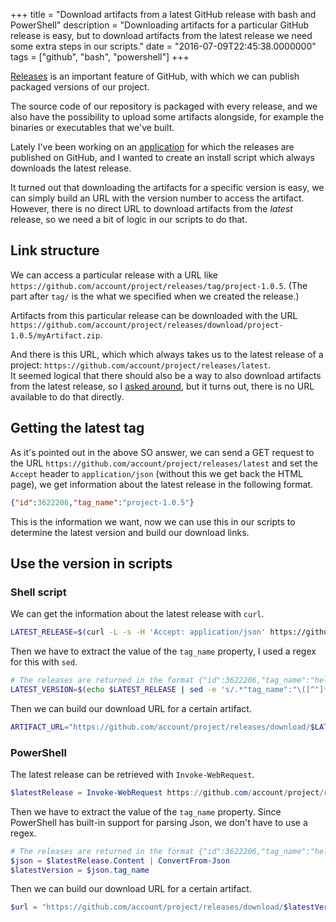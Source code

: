 +++
title = "Download artifacts from a latest GitHub release with bash and PowerShell"
description = "Downloading artifacts for a particular GitHub release is easy, but to download artifacts from the latest release we need some extra steps in our scripts."
date = "2016-07-09T22:45:38.0000000"
tags = ["github", "bash", "powershell"]
+++

[Releases](https://help.github.com/articles/about-releases/) is an important feature of GitHub, with which we can publish packaged versions of our project.

The source code of our repository is packaged with every release, and we also have the possibility to upload some artifacts alongside, for example the binaries or executables that we've built.

Lately I've been working on an [application](https://github.com/Travix-International/Travix.Core.Adk) for which the releases are published on GitHub, and I wanted to create an install script which always downloads the latest release.

It turned out that downloading the artifacts for a specific version is easy, we can simply build an URL with the version number to access the artifact. However, there is no direct URL to download artifacts from the *latest* release, so we need a bit of logic in our scripts to do that.

## Link structure

We can access a particular release with a URL like `https://github.com/account/project/releases/tag/project-1.0.5`. (The part after `tag/` is the what we specified when we created the release.)

Artifacts from this particular release can be downloaded with the URL `https://github.com/account/project/releases/download/project-1.0.5/myArtifact.zip`.

And there is this URL, which which always takes us to the latest release of a project: `https://github.com/account/project/releases/latest`.  
It seemed logical that there should also be a way to also download artifacts from the latest release, so I [asked around](http://stackoverflow.com/questions/38283074/is-there-a-way-to-download-an-artifact-from-the-latest-release-on-github), but it turns out, there is no URL available to do that directly.

## Getting the latest tag

As it's pointed out in the above SO answer, we can send a GET request to the URL `https://github.com/account/project/releases/latest` and set the `Accept` header to `application/json` (without this we get back the HTML page), we get information about the latest release in the following format.

```json
{"id":3622206,"tag_name":"project-1.0.5"}
```

This is the information we want, now we can use this in our scripts to determine the latest version and build our download links.

## Use the version in scripts

### Shell script

We can get the information about the latest release with `curl`.

```bash
LATEST_RELEASE=$(curl -L -s -H 'Accept: application/json' https://github.com/account/project/releases/latest)
```

Then we have to extract the value of the `tag_name` property, I used a regex for this with `sed`.

```bash
# The releases are returned in the format {"id":3622206,"tag_name":"hello-1.0.0.11",...}, we have to extract the tag_name.
LATEST_VERSION=$(echo $LATEST_RELEASE | sed -e 's/.*"tag_name":"\([^"]*\)".*/\1/')
```

Then we can build our download URL for a certain artifact.

```bash
ARTIFACT_URL="https://github.com/account/project/releases/download/$LATEST_VERSION/myArtifact.zip"
```

### PowerShell

The latest release can be retrieved with `Invoke-WebRequest`.

```powershell
$latestRelease = Invoke-WebRequest https://github.com/account/project/releases/latest -Headers @{"Accept"="application/json"}
```

Then we have to extract the value of the `tag_name` property. Since PowerShell has built-in support for parsing Json, we don't have to use a regex.

```powershell
# The releases are returned in the format {"id":3622206,"tag_name":"hello-1.0.0.11",...}, we have to extract the tag_name.
$json = $latestRelease.Content | ConvertFrom-Json
$latestVersion = $json.tag_name
```

Then we can build our download URL for a certain artifact.

```powershell
$url = "https://github.com/account/project/releases/download/$latestVersion/myArtifact.zip"
```
